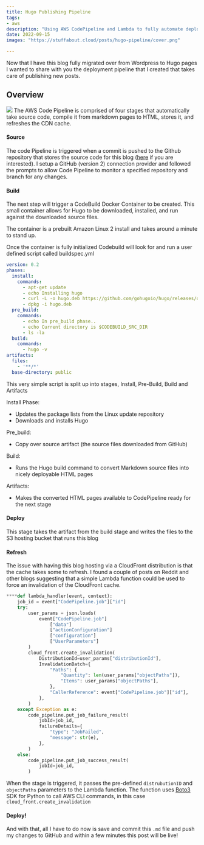 ```yaml
---
title: Hugo Publishing Pipeline
tags:
- aws
description: "Using AWS CodePipeline and Lambda to fully automate deployment from Commit to Publish"
date: 2022-09-15
images: "https://stuffabout.cloud/posts/hugo-pipeline/cover.png"

---
```


Now that I have this blog fully migrated over from Wordpress to Hugo pages I wanted to share with you the deployment pipeline that I created that takes care of publishing new posts.

## Overview


![](/Images/HugoPipeline/pipeline-flow.png)
The AWS Code Pipeline is comprised of four stages that automatically take source code, compile it from markdown pages to HTML, stores it, and refreshes the CDN cache.


#### Source
The code Pipeline is triggered when a commit is pushed to the Github repository that stores the source code for this blog ([here][1] if you are interested).
I setup a GitHub (version 2) connection provider and followed the prompts to allow Code Pipeline to monitor a specified repository and branch for any changes.


#### Build
The next step will trigger a CodeBuild Docker Container to be created. This small container allows for Hugo to be downloaded, installed, and run against the downloaded source files. 

The container is a prebuilt Amazon Linux 2 install and takes around a minute to stand up.

Once the container is fully initialized Codebuild will look for and run a user defined script called buildspec.yml

``` yaml
version: 0.2
phases:
  install:
    commands:
      - apt-get update
      - echo Installing hugo
      - curl -L -o hugo.deb https://github.com/gohugoio/hugo/releases/download/v0.102.3/hugo_0.102.3_Linux-64bit.deb
      - dpkg -i hugo.deb
  pre_build:
    commands:
      - echo In pre_build phase..
      - echo Current directory is $CODEBUILD_SRC_DIR
      - ls -la
  build:
    commands:
      - hugo -v
artifacts:
  files:
    - '**/*'
  base-directory: public

  ```
This very simple script is split up into stages, Install, Pre-Build, Build and Artifacts

Install Phase:
* Updates the package lists from the Linux update repository
* Downloads and installs Hugo

Pre_build:
* Copy over source artifact (the source files downloaded from GitHub)

Build:
* Runs the Hugo build command to convert Markdown source files into nicely deployable HTML pages

Artifacts:
* Makes the converted HTML pages available to CodePipeline ready for the next stage 


#### Deploy
This stage takes the artifact from the build stage and writes the files to the S3 hosting bucket that runs this blog



#### Refresh
The issue with having this blog hosting via a CloudFront distribution is that the cache takes some to refresh. I found a couple of posts on Reddit and other blogs suggesting that a simple Lambda function could be used to force an invalidation of the CloudFront cache.

``` python
****def lambda_handler(event, context):
    job_id = event["CodePipeline.job"]["id"]
    try:
        user_params = json.loads(
            event["CodePipeline.job"]
                ["data"]
                ["actionConfiguration"]
                ["configuration"]
                ["UserParameters"]
        )
        cloud_front.create_invalidation(
            DistributionId=user_params["distributionId"],
            InvalidationBatch={
                "Paths": {
                    "Quantity": len(user_params["objectPaths"]),
                    "Items": user_params["objectPaths"],
                },
                "CallerReference": event["CodePipeline.job"]["id"],
            },
        )
    except Exception as e:
        code_pipeline.put_job_failure_result(
            jobId=job_id,
            failureDetails={
                "type": "JobFailed",
                "message": str(e),
            },
        )
    else:
        code_pipeline.put_job_success_result(
            jobId=job_id,
        )

```
When the stage is triggered, it passes the pre-defined `distrubutionID` and `objectPaths` parameters to the Lambda function. The function uses [Boto3][2] SDK for Python to call AWS CLI commands, in this case `cloud_front.create_invalidation`

#### Deploy!
And with that, all I have to do now is save and commit this `.md` file and push my changes to GitHub and within a few minutes this post will be live!






[1]: https://github.com/wgarbutt/stuffaboutcloudhugo
[2]: https://docs.aws.amazon.com/pythonsdk/?id=docs_gateway